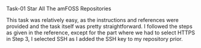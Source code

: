 Task-01 Star All The amFOSS Repositories

This task was relatively easy, as the instructions and references were provided and the task itself was pretty straightforward. I followed the steps as given in the reference, except for the part where we had to select HTTPS in Step 3, I selected SSH as I added the SSH key to my repository prior.
